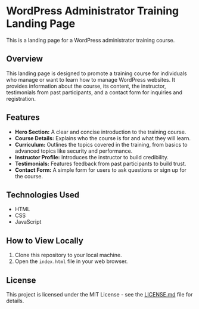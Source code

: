 # WordPress Administrator Training Landing Page

This is a landing page for a WordPress administrator training course.

## Overview

This landing page is designed to promote a training course for individuals who manage or want to learn how to manage WordPress websites. It provides information about the course, its content, the instructor, testimonials from past participants, and a contact form for inquiries and registration.

## Features

-   **Hero Section:** A clear and concise introduction to the training course.
-   **Course Details:** Explains who the course is for and what they will learn.
-   **Curriculum:** Outlines the topics covered in the training, from basics to advanced topics like security and performance.
-   **Instructor Profile:** Introduces the instructor to build credibility.
-   **Testimonials:** Features feedback from past participants to build trust.
-   **Contact Form:** A simple form for users to ask questions or sign up for the course.

## Technologies Used

-   HTML
-   CSS
-   JavaScript

## How to View Locally

1.  Clone this repository to your local machine.
2.  Open the `index.html` file in your web browser.

## License

This project is licensed under the MIT License - see the [LICENSE.md](LICENSE.md) file for details.
